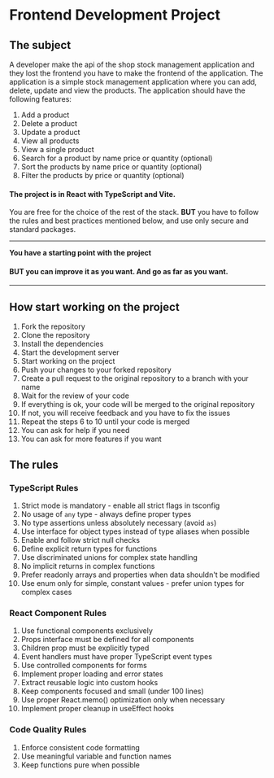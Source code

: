 # Frontend Development Project

## The subject 

A developer make the api of the shop stock management application and they lost the frontend you have to make the frontend of the application. The application is a simple stock management application where you can add, delete, update and view the products. The application should have the following features:

1. Add a product
2. Delete a product
3. Update a product
4. View all products
5. View a single product
6. Search for a product by name price or quantity (optional)
7. Sort the products by name price or quantity (optional)
8. Filter the products by price or quantity (optional)

#### The project is in **React** with **TypeScript** and **Vite**.

You are free for the choice of the rest of the stack.
**BUT** you have to follow the rules and best practices mentioned below, and use only secure and standard packages.

--- 

**You have a starting point with the project**

#### **BUT** you can improve it as you want. And go as far as you want.

---

## How start working on the project

1. Fork the repository
2. Clone the repository
3. Install the dependencies
4. Start the development server
5. Start working on the project
6. Push your changes to your forked repository
7. Create a pull request to the original repository to a branch with your name
8. Wait for the review of your code
9. If everything is ok, your code will be merged to the original repository
10. If not, you will receive feedback and you have to fix the issues
11. Repeat the steps 6 to 10 until your code is merged
12. You can ask for help if you need
13. You can ask for more features if you want

## The rules

### TypeScript Rules
1. Strict mode is mandatory - enable all strict flags in tsconfig
2. No usage of `any` type - always define proper types
3. No type assertions unless absolutely necessary (avoid `as`)
4. Use interface for object types instead of type aliases when possible
5. Enable and follow strict null checks
6. Define explicit return types for functions
7. Use discriminated unions for complex state handling
8. No implicit returns in complex functions
9. Prefer readonly arrays and properties when data shouldn't be modified
10. Use enum only for simple, constant values - prefer union types for complex cases

### React Component Rules
1. Use functional components exclusively
2. Props interface must be defined for all components
3. Children prop must be explicitly typed
4. Event handlers must have proper TypeScript event types
5. Use controlled components for forms
6. Implement proper loading and error states
7. Extract reusable logic into custom hooks
8. Keep components focused and small (under 100 lines)
9. Use proper React.memo() optimization only when necessary
10. Implement proper cleanup in useEffect hooks

### Code Quality Rules
1. Enforce consistent code formatting
2. Use meaningful variable and function names
3. Keep functions pure when possible